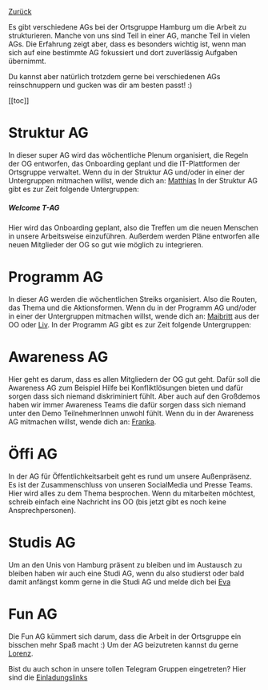 [Zurück](../README.md)

Es gibt verschiedene AGs bei der Ortsgruppe Hamburg um die Arbeit zu strukturieren.
Manche von uns sind Teil in einer AG, manche Teil in vielen AGs. Die Erfahrung zeigt aber, 
dass es besonders wichtig ist, wenn man sich auf eine bestimmte AG fokussiert und dort zuverlässig Aufgaben übernimmt.

Du kannst aber natürlich trotzdem gerne bei verschiedenen AGs reinschnuppern und gucken was dir am besten passt! :) 

[[toc]]

# Struktur AG
In dieser super AG wird das wöchentliche Plenum organisiert, die Regeln der OG entworfen, das Onboarding geplant und 
die IT-Plattformen der Ortsgruppe verwaltet. Wenn du in der Struktur AG und/oder in einer der Untergruppen mitmachen willst, wende dich an: [Matthias](https://t.me/MatthiasMi) In der Struktur AG gibt es zur Zeit folgende Untergruppen: 

##### Welcome T-AG
Hier wird das Onboarding geplant, also die Treffen um die neuen Menschen in unsere Arbeitsweise einzuführen. Außerdem werden Pläne entworfen alle 
neuen Mitglieder der OG so gut wie möglich zu integrieren. 


# Programm AG 
In dieser AG werden die wöchentlichen Streiks organisiert. Also die Routen, das Thema und die Aktionsformen. Wenn du in der Programm AG und/oder in einer der Untergruppen mitmachen willst, wende dich an: [Maibritt](https://t.me/MaibrittHamburg) aus der OO oder [Liv](https://t.me/sternchennnn).
In der Programm AG gibt es zur Zeit folgende Untergruppen: 


# Awareness AG 
Hier geht es darum, dass es allen Mitgliedern der OG gut geht. Dafür soll die Awareness AG zum Beispiel Hilfe bei Konfliktlösungen bieten und dafür sorgen dass sich niemand diskriminiert fühlt. Aber auch auf den Großdemos haben wir immer Awareness Teams die dafür sorgen dass sich niemand unter den Demo TeilnehmerInnen unwohl fühlt. Wenn du in der Awareness AG mitmachen willst, wende dich an: [Franka](https://t.me/franka03).

# Öffi AG
In der AG für Öffentlichkeitsarbeit geht es rund um unsere Außenpräsenz. Es ist der Zusammenschluss von unseren SocialMedia und Presse Teams. Hier wird alles zu dem Thema besprochen. Wenn du mitarbeiten möchtest, schreib einfach eine Nachricht ins OO (bis jetzt gibt es noch keine Ansprechpersonen).

# Studis AG
Um an den Unis von Hamburg präsent zu bleiben und im Austausch zu bleiben haben wir auch eine Studi AG, wenn du also studierst oder bald damit anfängst komm gerne in die Studi AG und melde dich bei [Eva](https://t.me/evajuliemars)

# Fun AG
Die Fun AG kümmert sich darum, dass die Arbeit in der Ortsgruppe ein bisschen mehr Spaß macht :) Um der AG beizutreten kannst du gerne [Lorenz](https://t.me/LorenzPatzner).






Bist du auch schon in unsere tollen Telegram Gruppen eingetreten? Hier sind die [Einladungslinks](../Links)

